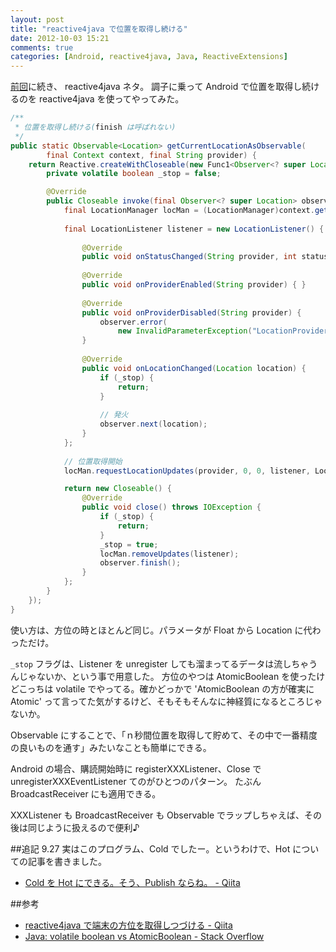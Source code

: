 ```yaml
---
layout: post
title: "reactive4java で位置を取得し続ける"
date: 2012-10-03 15:21
comments: true
categories: [Android, reactive4java, Java, ReactiveExtensions]
---
```

[前回](http://qiita.com/items/07762776102dbc84b1c7)に続き、 reactive4java ネタ。
調子に乗って Android で位置を取得し続けるのを reactive4java を使ってやってみた。

<!--more-->

```java LocationFunctions.java
/**
 * 位置を取得し続ける(finish は呼ばれない)
 */
public static Observable<Location> getCurrentLocationAsObservable(			
		final Context context, final String provider) {
	return Reactive.createWithCloseable(new Func1<Observer<? super Location>, Closeable>() {
		private volatile boolean _stop = false;

		@Override
		public Closeable invoke(final Observer<? super Location> observer) {
			final LocationManager locMan = (LocationManager)context.getSystemService(Context.LOCATION_SERVICE);
			
			final LocationListener listener = new LocationListener() {
				
				@Override
				public void onStatusChanged(String provider, int status, Bundle extras) { }
				
				@Override
				public void onProviderEnabled(String provider) { }
				
				@Override
				public void onProviderDisabled(String provider) {
					observer.error(
						new InvalidParameterException("LocationProvider disabled."));
				}
				
				@Override
				public void onLocationChanged(Location location) {
					if (_stop) {
						return;
					}
					
					// 発火
					observer.next(location);
				}
			};
			
			// 位置取得開始
			locMan.requestLocationUpdates(provider, 0, 0, listener, Looper.getMainLooper());

			return new Closeable() {
				@Override
				public void close() throws IOException {
					if (_stop) {
						return;
					}
					_stop = true;
					locMan.removeUpdates(listener);
					observer.finish();
				}
			};
		}
	});
}
```

使い方は、方位の時とほとんど同じ。パラメータが Float から Location に代わっただけ。

``_stop`` フラグは、Listener を unregister しても溜まってるデータは流しちゃうんじゃないか、という事で用意した。
方位のやつは AtomicBoolean を使ったけどこっちは volatile でやってる。確かどっかで 'AtomicBoolean の方が確実に Atomic' って言ってた気がするけど、そもそもそんなに神経質になるところじゃないか。

Observable にすることで、「ｎ秒間位置を取得して貯めて、その中で一番精度の良いものを通す」みたいなことも簡単にできる。

Android の場合、購読開始時に registerXXXListener、Close で unregisterXXXEventListener てのがひとつのパターン。
たぶん BroadcastReceiver にも適用できる。

XXXListener も BroadcastReceiver も Observable でラップしちゃえば、その後は同じように扱えるので便利♪

##追記 9.27
実はこのプログラム、Cold でしたー。というわけで、Hot についての記事を書きました。
* [Cold を Hot にできる。そう、Publish ならね。 - Qiita](http://qiita.com/items/3a7bda9d0fdcb9248800)

##参考
* [reactive4java で端末の方位を取得しつづける - Qiita](http://qiita.com/items/07762776102dbc84b1c7)
* [Java: volatile boolean vs AtomicBoolean - Stack Overflow](http://stackoverflow.com/questions/3786825/java-volatile-boolean-vs-atomicboolean)